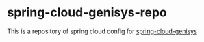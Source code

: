 # spring-cloud-genisys-repo
This is a repository of spring cloud config for [spring-cloud-genisys](https://github.com/zhuchuangang/spring-cloud-genisys)
